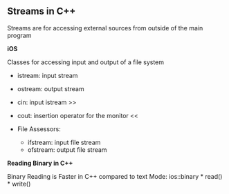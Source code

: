 ## Streams in C++

Streams are for accessing external sources from outside of the main program

**iOS**

Classes for accessing input and output of a file system

* istream: input stream
* ostream: output stream 

* cin: input istream >>
* cout: insertion operator for the monitor <<

* File Assessors:
    * ifstream: input file stream
    * ofstream: output file stream

**Reading Binary in C++**

Binary Reading is Faster in C++ compared to text
Mode: ios::binary
    * read()
    * write()

